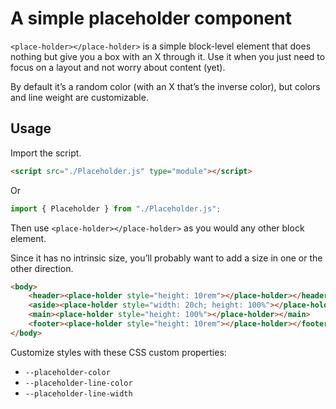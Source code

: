 # A simple placeholder component

`<place-holder></place-holder>` is a simple block-level element that does nothing but give you a box with an X through it. Use it when you just need to focus on a layout and not worry about content (yet).

By default it’s a random color (with an X that’s the inverse color), but colors and line weight are customizable.

## Usage

Import the script.

```html
<script src="./Placeholder.js" type="module"></script>
```

Or

```js
import { Placeholder } from "./Placeholder.js";
```

Then use `<place-holder></place-holder>` as you would any other block element.

Since it has no intrinsic size, you’ll probably want to add a size in one or the other direction.

```html
<body>
    <header><place-holder style="height: 10rem"></place-holder></header>
    <aside><place-holder style="width: 20ch; height: 100%"></place-holder></aside>
    <main><place-holder style="height: 100%"></place-holder></main>
    <footer><place-holder style="height: 10rem"></place-holder></footer>
</body>
````

Customize styles with these CSS custom properties:

- `--placeholder-color`
- `--placeholder-line-color`
- `--placeholder-line-width`

